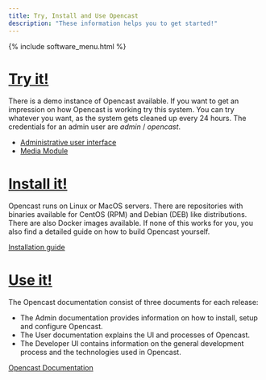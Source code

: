 ```yaml
---
title: Try, Install and Use Opencast
description: "These information helps you to get started!"
---
```

{% include software_menu.html %}

# [Try it!](https://stable.opencast.org/)

There is a demo instance of Opencast available. If you want to get an impression on how Opencast is working try this system. You can try whatever you want, as the system gets cleaned up every 24 hours. The credentials for an admin user are *admin* / *opencast*.

- [Administrative user interface](https://stable.opencast.org/)
- [Media Module](https://stable.opencast.org/engage/ui)

# [Install it!](https://docs.opencast.org/r/5.x/admin/installation/)
Opencast runs on Linux or MacOS servers. There are repositories with binaries available for CentOS (RPM) and Debian (DEB) like distributions. There are also Docker images available. If none of this works for you, you also find a detailed guide on how to build Opencast yourself.

[Installation guide](https://docs.opencast.org/r/5.x/admin/installation/)

# [Use it!](https://docs.opencast.org/)

The Opencast documentation consist of three documents for each release:
* The Admin documentation provides information on how to install, setup and configure Opencast.
* The User documentation explains the UI and processes of Opencast.
* The Developer UI contains information on the general development process and the technologies used in Opencast.

[Opencast Documentation](https://docs.opencast.org/)
